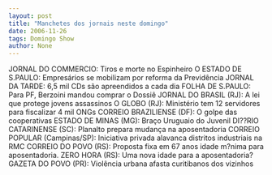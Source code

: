 ```yaml
---
layout: post
title: "Manchetes dos jornais neste domingo"
date: 2006-11-26
tags: Domingo Show
author: None
---
```

JORNAL DO COMMERCIO:
Tiros e morte no Espinheiro
O ESTADO DE S.PAULO:
Empresários se mobilizam por reforma da Previdência 
JORNAL DA TARDE:
6,5 mil CDs são apreendidos a cada dia
FOLHA DE S.PAULO:
Para PF, Berzoini mandou comprar o Dossiê
JORNAL DO BRASIL (RJ):
A lei que protege jovens assassinos
O GLOBO (RJ):
Ministério tem 12 servidores para fiscalizar 4 mil ONGs 
CORREIO BRAZILIENSE (DF):
O golpe das cooperativas 
ESTADO DE MINAS (MG):
Braço Uruguaio do Juvenil 
DI??RIO CATARINENSE (SC):
Planalto prepara mudança na aposentadoria
CORREIO POPULAR (Campinas/SP):
Iniciativa privada alavanca distritos industriais na RMC
CORREIO DO POVO (RS):
Proposta fixa em 67 anos idade m?nima para aposentadoria. 
ZERO HORA (RS):
Uma nova idade para a aposentadoria?
GAZETA DO POVO (PR):
Violência urbana afasta curitibanos dos vizinhos 